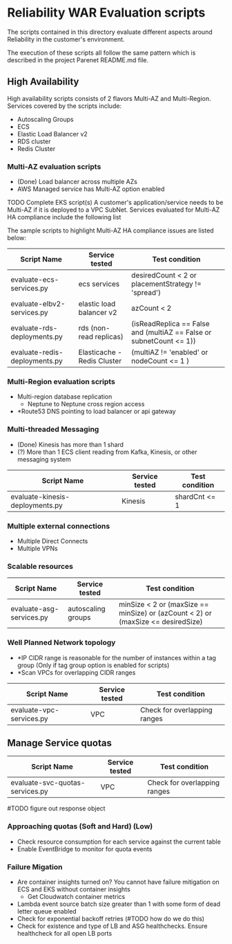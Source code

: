 # Reliability WAR Evaluation scripts

The scripts contained in this directory evaluate different aspects around Reliability in the customer's environment.  

The execution of these scripts all follow the same pattern which is described in the project Parenet README.md file.

## High Availability

High availability scripts consists of 2 flavors Multi-AZ and Multi-Region.  Services covered by the scripts include:
 - Autoscaling Groups
 - ECS
 - Elastic Load Balancer v2
 - RDS cluster
 - Redis Cluster

### Multi-AZ evaluation scripts
- (Done) Load balancer across multiple AZs
- AWS Managed service has Multi-AZ option enabled

TODO Complete EKS script(s)
A customer's application/service needs to be Multi-AZ if it is deployed to a VPC SubNet.  Services evaluated for Multi-AZ HA compliance include the following list

The sample scripts to highlight Multi-AZ HA compliance issues are listed below:

| Script Name                     | Service tested | Test condition                                                                   |
|---------------------------------|----------|----------------------------------------------------------------------------------|
| evaluate-ecs-services.py        | ecs services | desiredCount < 2 or placementStrategy != 'spread') |
| evaluate-elbv2-services.py      | elastic load balancer v2 | azCount < 2 |
| evaluate-rds-deployments.py     | rds (non-read replicas) | (isReadReplica == False and (multiAZ == False or subnetCount <= 1)) |
| evaluate-redis-deployments.py | Elasticache - Redis Cluster | (multiAZ != 'enabled' or nodeCount <= 1 ) |   


### Multi-Region evaluation scripts
- Multi-region database replication
  - Neptune to Neptune cross region access 
- *Route53 DNS pointing to load balancer or api gateway

### Multi-threaded Messaging
- (Done) Kinesis has more than 1 shard
- (?) More than 1 ECS client reading from Kafka, Kinesis, or other messaging system

| Script Name                     | Service tested | Test condition                                                                   |
|---------------------------------|----------|----------------------------------------------------------------------------------|
| evaluate-kinesis-deployments.py | Kinesis | shardCnt <= 1 |


### Multiple external connections
- Multiple Direct Connects
- Multiple VPNs

### Scalable resources

| Script Name                     | Service tested | Test condition                                                                   |
|---------------------------------|----------|----------------------------------------------------------------------------------|
| evaluate-asg-services.py        | autoscaling groups    | minSize < 2 or (maxSize == minSize) or (azCount < 2) or (maxSize <= desiredSize) |

### Well Planned Network topology
- *IP CIDR range is reasonable for the number of instances within a tag group (Only if tag group option is enabled for scripts)
- *Scan VPCs for overlapping CIDR ranges


| Script Name              | Service tested | Test condition               |
|--------------------------|----------------|------------------------------|
| evaluate-vpc-services.py | VPC            | Check for overlapping ranges |


## Manage Service quotas
| Script Name                     | Service tested | Test condition               |
|---------------------------------|----------------|------------------------------|
| evaluate-svc-quotas-services.py | VPC            | Check for overlapping ranges |

#TODO figure out response object


### Approaching quotas (Soft and Hard) (Low)
- Check resource consumption for each service against the current table
- Enable EventBridge to monitor for quota events

### Failure Migation
- Are container insights turned on? You cannot have failure mitigation on ECS and EKS without container insights
  - Get Cloudwatch container metrics
- Lambda event source batch size greater than 1 with some form of dead letter queue enabled
- Check for exponential backoff retries (#TODO how do we do this)
- Check for existence and type of LB and ASG healthchecks.  Ensure healthcheck for all open LB ports

